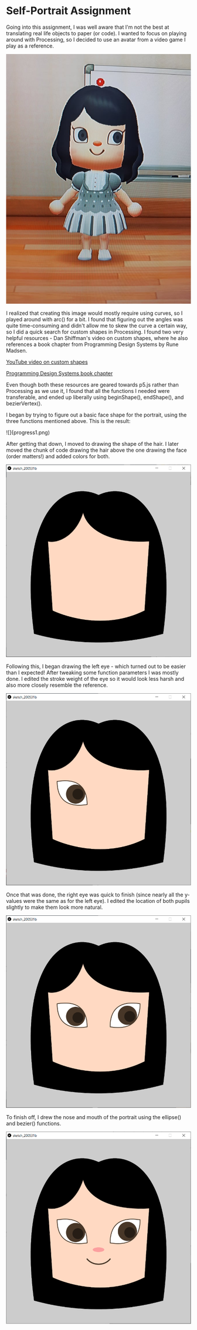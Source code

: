 # Self-Portrait Assignment

Going into this assignment, I was well aware that I'm not the best at translating real life objects to paper (or code). I wanted to focus on playing around with Processing, so I decided to use an avatar from a video game I play as a reference. 

![Reference](reference.jpg)

I realized that creating this image would mostly require using curves, so I played around with arc() for a bit. I found that figuring out the angles was quite time-consuming and didn't allow me to skew the curve a certain way, so I did a quick search for custom shapes in Processing. I found two very helpful resources - Dan Shiffman's video on custom shapes, where he also references a book chapter from Programming Design Systems by Rune Madsen.

[YouTube video on custom shapes](https://www.youtube.com/watch?v=76fiD5DvzeQ)

[Programming Design Systems book chapter](https://programmingdesignsystems.com/shape/custom-shapes/index.html#custom-shapes-pANLh0l)

Even though both these resources are geared towards p5.js rather than Processing as we use it, I found that all the functions I needed were transferable, and ended up liberally using beginShape(), endShape(), and bezierVertex().

I began by trying to figure out a basic face shape for the portrait, using the three functions mentioned above. This is the result:

![]{progress1.png)

After getting that down, I moved to drawing the shape of the hair. I later moved the chunk of code drawing the hair above the one drawing the face (order matters!) and added colors for both.

![](progress2.png)

Following this, I began drawing the left eye - which turned out to be easier than I expected! After tweaking some function parameters I was mostly done. I edited the stroke weight of the eye so it would look less harsh and also more closely resemble the reference. 

![](progress3.png)

Once that was done, the right eye was quick to finish (since nearly all the y-values were the same as for the left eye). I edited the location of both pupils slightly to make them look more natural.

![](progress4.png)

To finish off, I drew the nose and mouth of the portrait using the ellipse() and bezier() functions. 

![](progress5.png)




